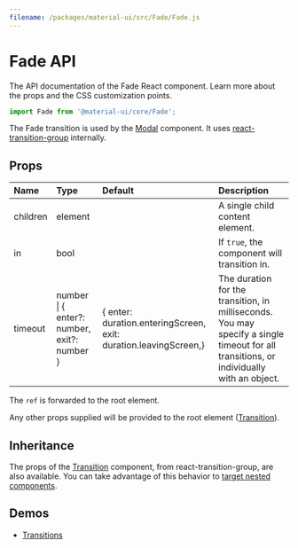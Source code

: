 ```yaml
---
filename: /packages/material-ui/src/Fade/Fade.js
---
```


<!--- This documentation is automatically generated, do not try to edit it. -->

# Fade API

<p class="description">The API documentation of the Fade React component. Learn more about the props and the CSS customization points.</p>

```js
import Fade from '@material-ui/core/Fade';
```

The Fade transition is used by the [Modal](/components/modal/) component.
It uses [react-transition-group](https://github.com/reactjs/react-transition-group) internally.

## Props

| Name | Type | Default | Description |
|:-----|:-----|:--------|:------------|
| <span class="prop-name">children</span> | <span class="prop-type">element</span> |  | A single child content element. |
| <span class="prop-name">in</span> | <span class="prop-type">bool</span> |  | If `true`, the component will transition in. |
| <span class="prop-name">timeout</span> | <span class="prop-type">number<br>&#124;&nbsp;{ enter?: number, exit?: number }</span> | <span class="prop-default">{  enter: duration.enteringScreen,  exit: duration.leavingScreen,}</span> | The duration for the transition, in milliseconds. You may specify a single timeout for all transitions, or individually with an object. |

The `ref` is forwarded to the root element.

Any other props supplied will be provided to the root element ([Transition](https://reactcommunity.org/react-transition-group/transition/#Transition-props)).

## Inheritance

The props of the [Transition](https://reactcommunity.org/react-transition-group/transition/#Transition-props) component, from react-transition-group, are also available.
You can take advantage of this behavior to [target nested components](/guides/api/#spread).

## Demos

- [Transitions](/components/transitions/)


